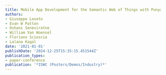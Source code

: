 ```yaml
---
title: Mobile App Development for the Semantic Web of Things with Punya
authors:
- Giuseppe Loseto
- Evan W Patton
- Oshani Seneviratne
- William Van Woensel
- Floriano Scioscia
- Lalana Kagal
date: '2021-01-01'
publishDate: '2024-12-25T15:35:15.451544Z'
publication_types:
- paper-conference
publication: '*ISWC (Posters/Demos/Industry)*'
---
```

